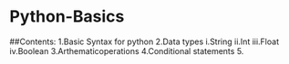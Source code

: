# Python-Basics
##Contents:
1.Basic Syntax for python
2.Data types
  i.String
  ii.Int
  iii.Float
  iv.Boolean
3.Arthematicoperations
4.Conditional statements
5.
